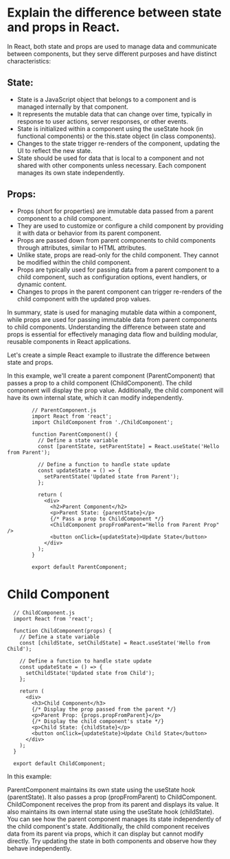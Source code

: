 # Explain the difference between state and props in React.

In React, both state and props are used to manage data and communicate between components, but they serve different purposes and have distinct characteristics:

## State:

- State is a JavaScript object that belongs to a component and is managed internally by that component.
- It represents the mutable data that can change over time, typically in response to user actions, server responses, or other events.
- State is initialized within a component using the useState hook (in functional components) or the this.state object (in class components).
- Changes to the state trigger re-renders of the component, updating the UI to reflect the new state.
- State should be used for data that is local to a component and not shared with other components unless necessary. Each component manages its own state independently.
## Props:

- Props (short for properties) are immutable data passed from a parent component to a child component.
- They are used to customize or configure a child component by providing it with data or behavior from its parent component.
- Props are passed down from parent components to child components through attributes, similar to HTML attributes.
- Unlike state, props are read-only for the child component. They cannot be modified within the child component.
- Props are typically used for passing data from a parent component to a child component, such as configuration options, event handlers, or dynamic content.
- Changes to props in the parent component can trigger re-renders of the child component with the updated prop values.

  
In summary, state is used for managing mutable data within a component, while props are used for passing immutable data from parent components to child components. Understanding the difference between state and props is essential for effectively managing data flow and building modular, reusable components in React applications.


Let's create a simple React example to illustrate the difference between state and props.

In this example, we'll create a parent component (ParentComponent) that passes a prop to a child component (ChildComponent). The child component will display the prop value. Additionally, the child component will have its own internal state, which it can modify independently.

            // ParentComponent.js
            import React from 'react';
            import ChildComponent from './ChildComponent';
            
            function ParentComponent() {
              // Define a state variable
              const [parentState, setParentState] = React.useState('Hello from Parent');
            
              // Define a function to handle state update
              const updateState = () => {
                setParentState('Updated state from Parent');
              };
            
              return (
                <div>
                  <h2>Parent Component</h2>
                  <p>Parent State: {parentState}</p>
                  {/* Pass a prop to ChildComponent */}
                  <ChildComponent propFromParent="Hello from Parent Prop" />
                  <button onClick={updateState}>Update State</button>
                </div>
              );
            }
            
            export default ParentComponent;

# Child Component

      // ChildComponent.js
      import React from 'react';
      
      function ChildComponent(props) {
        // Define a state variable
        const [childState, setChildState] = React.useState('Hello from Child');
      
        // Define a function to handle state update
        const updateState = () => {
          setChildState('Updated state from Child');
        };
      
        return (
          <div>
            <h3>Child Component</h3>
            {/* Display the prop passed from the parent */}
            <p>Parent Prop: {props.propFromParent}</p>
            {/* Display the child component's state */}
            <p>Child State: {childState}</p>
            <button onClick={updateState}>Update Child State</button>
          </div>
        );
      }
      
      export default ChildComponent;


In this example:

ParentComponent maintains its own state using the useState hook (parentState). It also passes a prop (propFromParent) to ChildComponent.
ChildComponent receives the prop from its parent and displays its value. It also maintains its own internal state using the useState hook (childState).
You can see how the parent component manages its state independently of the child component's state. Additionally, the child component receives data from its parent via props, which it can display but cannot modify directly. Try updating the state in both components and observe how they behave independently.

